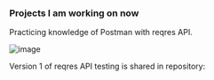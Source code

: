 ### Projects I am working on now

Practicing knowledge of Postman with reqres API.

![image](https://github.com/user-attachments/assets/bec06969-9448-4d5e-b3dc-06dfbde09cc1)






Version 1 of reqres API testing is shared in repository: 

